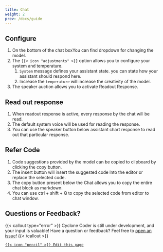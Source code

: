 ```yaml
---
title: Chat
weight: 2
prev: /docs/guide
---
```


## Configure

1. On the bottom of the chat boxYou can find dropdown for changing the model.  
2. The `{{< icon "adjustments" >}}` option allows you to configure your system and temperature.
   1. `System` message defines your assistant state. you can state how your assistant should respond here.
   2. Increase the `temperature` will increase the creativity of the model.
3. The speaker auction allows you to activate Readout Response.

## Read out response

1. When readout response is active, every response by the chat will be read.
2. The default system voice will be used for reading the response.
3. You can use the speaker button below assistant chart response to read out that particular response.

## Refer Code

1. Code suggestions provided by the model can be copied to clipboard by clicking the copy button.
2. The insert button will insert the suggested code Into the editor or replace the selected code.
3. The copy button present below the Chat allows you to copy the entire chat block as markdown.
4. You can use ctrl + shift + Q to copy the selected code from editor to chat window.

## Questions or Feedback?

{{< callout type="error" >}}
Cyclone Coder is still under development, and your input is valuable!
Have a question or feedback? Feel free to [open an issue](https://github.com/GaneshMystic/CycloneCoderDocs/issues)!
{{< /callout >}}

[`{{< icon "pencil" >}} Edit this page`](https://github.com/GaneshMystic/CycloneCoderDocs/blob/main/content/docs/extension/chat.md)
